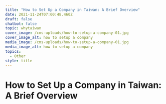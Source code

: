 ```yaml
---
title: "How to Set Up a Company in Taiwan: A Brief Overview"
date: 2021-11-24T07:00:48.460Z
draft: false
chatbot: false
topic: whytaiwan
cover_image: /cms-uploads/how-to-setup-a-company-01.jpg
cover_image_alt: how to setup a company
media_image: /cms-uploads/how-to-setup-a-company-01.jpg
media_image_alt: how to setup a company
topics:
  - Other
style: title
---
```

# How to Set Up a Company in Taiwan: A Brief Overview